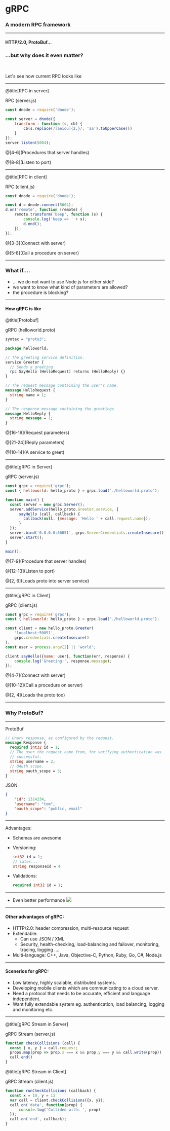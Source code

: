 # g**RPC**

### A modern RPC framework

---

#### HTTP/2.0, ProtoBuf...

### ...but why does it even matter?

<br />

Let's see how current RPC looks like

---

@title[RPC in server]

<p><span class="slide-title">RPC (server.js)</span></p>

```js
const dnode = require('dnode');

const server = dnode({
    transform : function (s, cb) {
        cb(s.replace(/[aeiou]{2,}/, 'aa').toUpperCase())
    }
});
server.listen(5004);
```

@[4-6](Procedures that server handles)

@[8-8](Listen to port)

---

@title[RPC in client]

<p><span class="slide-title">RPC (client.js)</span></p>

```js
const dnode = require('dnode');

const d = dnode.connect(5004);
d.on('remote', function (remote) {
    remote.transform('beep', function (s) {
        console.log('beep => ' + s);
        d.end();
    });
});
```

@[3-3](Connect with server)

@[5-8](Call a procedure on server)

---

### What if....

- ... we do not want to use Node.js for either side?
- we want to know what kind of parameters are allowed?
- the procedure is blocking?

---

#### How gRPC is like

@title[Protobuf]

<p><span class="slide-title">gRPC (helloworld.proto)</span></p>

```protobuf
syntax = "proto3";

package helloworld;

// The greeting service definition.
service Greeter {
  // Sends a greeting
  rpc SayHello (HelloRequest) returns (HelloReply) {}
}

// The request message containing the user's name.
message HelloRequest {
  string name = 1;
}

// The response message containing the greetings
message HelloReply {
  string message = 1;
}
```

@[16-19](Request parameters)

@[21-24](Reply parameters)

@[10-14](A  service to greet)

---

@title[gRPC in Server]

<p><span class="slide-title">gRPC (server.js)</span></p>

```js
const grpc = require('grpc');
const { helloworld: hello_proto } = grpc.load('./helloworld.proto');

function main() {
  const server = new grpc.Server();
  server.addService(hello_proto.Greeter.service, {
      sayHello (call, callback) {
        callback(null, {message: 'Hello ' + call.request.name});
      }
  });
  server.bind('0.0.0.0:50051', grpc.ServerCredentials.createInsecure());
  server.start();
}

main();
```

@[7-9](Procedure that server handles)

@[12-13](Listen to port)

@[2, 6](Loads proto into server service)

---

@title[gRPC in Client]

<p><span class="slide-title">gRPC (client.js)</span></p>

```js
const grpc = require('grpc');
const { helloworld: hello_proto } = grpc.load('./helloworld.proto');

const client = new hello_proto.Greeter(
    'localhost:50051',
    grpc.credentials.createInsecure()
);
const user = process.argv[2] || 'world';

client.sayHello({name: user}, function(err, response) {
    console.log('Greeting:', response.message);
});
```

@[4-7](Connect with server)

@[10-12](Call a procedure on server)

@[2, 4](Loads the proto too)

---

### Why ProtoBuf?

---

<p><span class="slide-title">ProtoBuf</span></p>

```protobuf
// Unary response, as configured by the request.
message Response {
  required int32 id = 1;
  // The user the request came from, for verifying authentication was
  // successful.
  string username = 2;
  // OAuth scope.
  string oauth_scope = 3;
}
```

<p><span class="slide-title">JSON</span></p>

```json
{
    "id": 1324234,
    "username": "tom",
    "oauth_scope": "public, email"
}
```

---

Advantages:

- Schemas are awesome

- Versioning:

  ```protobuf
  int32 id = 1;
  // later...
  string responseId = 4
  ```

- Validations: 

  ```protobuf
  required int32 id = 1;
  ```

---

- Even better performance
  ![](https://cdn.auth0.com/blog/protobuf-json/java-times.png)

---

#### Other advantages of gRPC:

- HTTP/2.0: header compression, multi-resource request
- Extendable:
  - Can use JSON / XML
  - Security, health-checking, load-balancing and failover, monitoring, tracing, logging ....
- Multi-language: C++, Java, Objective-C, Python, Ruby, Go, C#, Node.js

---

#### Scenerios for gRPC:

- Low latency, highly scalable, distributed systems.
- Developing mobile clients which are communicating to a cloud server.
- Need a protocol that needs to be accurate, efficient and language independent.
- Want fully extendable system eg. authentication, load balancing, logging and monitoring etc.

---

@title[gRPC Stream in Server]

<p><span class="slide-title">gRPC Stream (server.js)</span></p>

```js
function checkCollisions (call) {
  const { x, y } = call.request;
  props.map(prop => prop.x === x && prop.y === y && call.write(prop))
  call.end()
}
```

@title[gRPC Stream in Client]

<p><span class="slide-title">gRPC Stream (client.js)</span></p>

```js
function runCheckCollisions (callback) {
  const x = 10, y = 11
  var call = client.checkCollisions({x, y});
  call.on('data', function(prop) {
      console.log('Collided with: ', prop)
  });
  call.on('end', callback);
}
```

